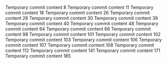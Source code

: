 Temporary commit content 8
Temporary commit content 11
Temporary commit content 18
Temporary commit content 26
Temporary commit content 28
Temporary commit content 30
Temporary commit content 39
Temporary commit content 40
Temporary commit content 48
Temporary commit content 64
Temporary commit content 66
Temporary commit content 98
Temporary commit content 101
Temporary commit content 102
Temporary commit content 103
Temporary commit content 106
Temporary commit content 107
Temporary commit content 108
Temporary commit content 112
Temporary commit content 141
Temporary commit content 171
Temporary commit content 185
